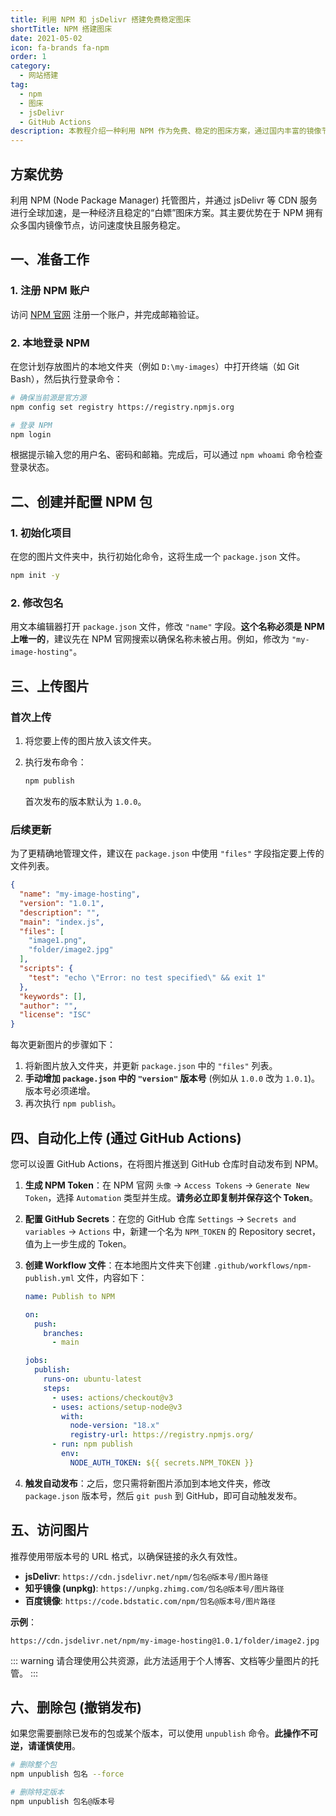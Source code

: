 ```yaml
---
title: 利用 NPM 和 jsDelivr 搭建免费稳定图床
shortTitle: NPM 搭建图床
date: 2021-05-02
icon: fa-brands fa-npm
order: 1
category:
  - 网站搭建
tag:
  - npm
  - 图床
  - jsDelivr
  - GitHub Actions
description: 本教程介绍一种利用 NPM 作为免费、稳定的图床方案，通过国内丰富的镜像节点（如 jsDelivr）实现快速图片访问。内容涵盖 NPM 账号注册、包发布、版本管理及 GitHub Actions 自动化上传。
---
```


## 方案优势

利用 NPM (Node Package Manager) 托管图片，并通过 jsDelivr 等 CDN 服务进行全球加速，是一种经济且稳定的“白嫖”图床方案。其主要优势在于 NPM 拥有众多国内镜像节点，访问速度快且服务稳定。

## 一、准备工作

### 1. 注册 NPM 账户
访问 [NPM 官网](https://www.npmjs.com/signup) 注册一个账户，并完成邮箱验证。

### 2. 本地登录 NPM
在您计划存放图片的本地文件夹（例如 `D:\my-images`）中打开终端（如 Git Bash），然后执行登录命令：

```bash
# 确保当前源是官方源
npm config set registry https://registry.npmjs.org

# 登录 NPM
npm login
```
根据提示输入您的用户名、密码和邮箱。完成后，可以通过 `npm whoami` 命令检查登录状态。

## 二、创建并配置 NPM 包

### 1. 初始化项目
在您的图片文件夹中，执行初始化命令，这将生成一个 `package.json` 文件。

```bash
npm init -y
```

### 2. 修改包名
用文本编辑器打开 `package.json` 文件，修改 `"name"` 字段。**这个名称必须是 NPM 上唯一的**，建议先在 NPM 官网搜索以确保名称未被占用。例如，修改为 `"my-image-hosting"`。

## 三、上传图片

### 首次上传

1.  将您要上传的图片放入该文件夹。
2.  执行发布命令：

    ```bash
    npm publish
    ```
    首次发布的版本默认为 `1.0.0`。

### 后续更新

为了更精确地管理文件，建议在 `package.json` 中使用 `"files"` 字段指定要上传的文件列表。

```json
{
  "name": "my-image-hosting",
  "version": "1.0.1",
  "description": "",
  "main": "index.js",
  "files": [
    "image1.png",
    "folder/image2.jpg"
  ],
  "scripts": {
    "test": "echo \"Error: no test specified\" && exit 1"
  },
  "keywords": [],
  "author": "",
  "license": "ISC"
}
```

每次更新图片的步骤如下：
1.  将新图片放入文件夹，并更新 `package.json` 中的 `"files"` 列表。
2.  **手动增加 `package.json` 中的 `"version"` 版本号** (例如从 `1.0.0` 改为 `1.0.1`)。版本号必须递增。
3.  再次执行 `npm publish`。

## 四、自动化上传 (通过 GitHub Actions)

您可以设置 GitHub Actions，在将图片推送到 GitHub 仓库时自动发布到 NPM。

1.  **生成 NPM Token**：在 NPM 官网 `头像` → `Access Tokens` → `Generate New Token`，选择 `Automation` 类型并生成。**请务必立即复制并保存这个 Token**。
2.  **配置 GitHub Secrets**：在您的 GitHub 仓库 `Settings` → `Secrets and variables` → `Actions` 中，新建一个名为 `NPM_TOKEN` 的 Repository secret，值为上一步生成的 Token。
3.  **创建 Workflow 文件**：在本地图片文件夹下创建 `.github/workflows/npm-publish.yml` 文件，内容如下：

    ```yml
    name: Publish to NPM

    on:
      push:
        branches:
          - main

    jobs:
      publish:
        runs-on: ubuntu-latest
        steps:
          - uses: actions/checkout@v3
          - uses: actions/setup-node@v3
            with:
              node-version: "18.x"
              registry-url: https://registry.npmjs.org/
          - run: npm publish
            env:
              NODE_AUTH_TOKEN: ${{ secrets.NPM_TOKEN }}
    ```
4.  **触发自动发布**：之后，您只需将新图片添加到本地文件夹，修改 `package.json` 版本号，然后 `git push` 到 GitHub，即可自动触发发布。

## 五、访问图片

推荐使用带版本号的 URL 格式，以确保链接的永久有效性。

- **jsDelivr**: `https://cdn.jsdelivr.net/npm/包名@版本号/图片路径`
- **知乎镜像 (unpkg)**: `https://unpkg.zhimg.com/包名@版本号/图片路径`
- **百度镜像**: `https://code.bdstatic.com/npm/包名@版本号/图片路径`

**示例**：
```
https://cdn.jsdelivr.net/npm/my-image-hosting@1.0.1/folder/image2.jpg
```

::: warning
请合理使用公共资源，此方法适用于个人博客、文档等少量图片的托管。
:::

## 六、删除包 (撤销发布)

如果您需要删除已发布的包或某个版本，可以使用 `unpublish` 命令。**此操作不可逆，请谨慎使用**。

```bash
# 删除整个包
npm unpublish 包名 --force

# 删除特定版本
npm unpublish 包名@版本号
```